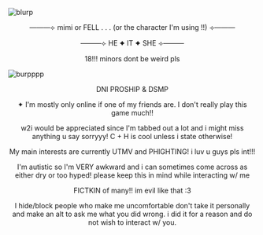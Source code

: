 ![blurp](https://64.media.tumblr.com/b649e9d17c9758af620c087ab6aff40b/ab8b3a171f830c43-11/s2048x3072/ac1695b70c6f5735dd95fc22a9fe5220af53609d.pnj)
<p align="center">
———⟣ mimi or FELL . . . (or the character I'm using !!) ⟢———
  
  <p align="center">
———⟣ HE ✦ IT ✦ SHE ⟢———
     <p align="center">
18!!! minors dont be weird pls

![burpppp](https://64.media.tumblr.com/3737c233de4215d92174c16e549d4940/f2022a2f0b9b1ac3-37/s2048x3072/6b7095cfbe16bb9e5df190602ad5a91ef93a46e1.pnj)
  <p align="center">
    DNI PROSHIP & DSMP
     <p align="center">
✦ I'm mostly only online if one of my friends are. I don't really play this game much!! 
        <p align="center"> w2i would be appreciated since I'm tabbed out a lot and i might miss anything u say sorryyy! C + H is cool unless i state otherwise! 
         <p align="center"> My main interests are currently UTMV and PHIGHTING! i luv u guys pls int!!!
          <p align="center"> I'm autistic so I'm VERY awkward and i can sometimes come across as either dry or too hyped! please keep this in mind while interacting w/ me
        <p align="center"> FICTKIN of many!! im evil like that :3 
           <p align="center"> I hide/block people who make me uncomfortable don't take it personally and make an alt to ask me what you did wrong. i did it for a reason and do not wish to interact w/ you.

 
